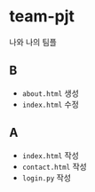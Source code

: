 # team-pjt
나와 나의 팀플


## B

- `about.html` 생성
- `index.html` 수정

## A

- `index.html` 작성
- `contact.html` 작성
- `login.py` 작성

